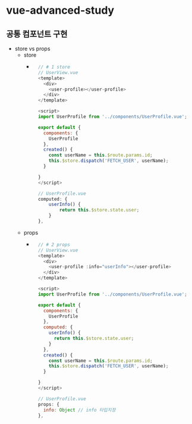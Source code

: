 # vue-advanced-study

## 공통 컴포넌트 구현
- store vs props 
  - store
    - ```javascript
        // # 1 store
        // UserView.vue
        <template>
          <div>
            <user-profile></user-profile>
          </div>
        </template>

        <script>
        import UserProfile from '../components/UserProfile.vue';

        export default {
          components: { 
            UserProfile 
          },
          created() {
            const userName = this.$route.params.id;
            this.$store.dispatch('FETCH_USER', userName);
          }

        }
        </script>

        // UserProfile.vue
        computed: {
            userInfo() {
                return this.$store.state.user;
            }
        },
      ```
  - props
    - ```javascript
        // # 2 props
        // UserView.vue
        <template>
          <div>
            <user-profile :info="userInfo"></user-profile>
          </div>
        </template>

        <script>
        import UserProfile from '../components/UserProfile.vue';

        export default {
          components: { 
            UserProfile 
          },
          computed: {
            userInfo() {
              return this.$store.state.user;
            }
          },
          created() {
            const userName = this.$route.params.id;
            this.$store.dispatch('FETCH_USER', userName);
          }

        }
        </script>

        // UserProfile.vue
        props: {
          info: Object // info 타입지정
        },
      ```
